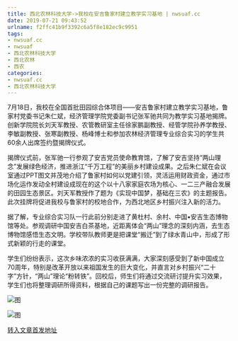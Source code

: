 ```yaml
---
title: 西北农林科技大学->我校在安吉鲁家村建立教学实习基地 | nwsuaf.cc
date: 2019-07-21 09:43:52
urlname: f2ffc41b9f3392c6a5f8e182ec9c9951
tags: 
- nwsuaf.cc
- nwsuaf
- 西北农林科技大学
- 西北农林
- 西农
categories:
- nwsuaf.cc
- 西北农林科技大学
---
```



7月18日，我校在全国首批田园综合体项目——安吉鲁家村建立教学实习基地，鲁家村党委书记朱仁斌，经济管理学院党委副书记张军驰共同为教学实习基地揭牌。创新学院院长刘天军教授、农管教研室主任徐家鹏副教授、经管学院孙养学教授、李敏副教授、张寒副教授、杨峰博士和参加农林经济管理专业综合实习的学生共60余人出席签约暨揭牌仪式。

揭牌仪式前，张军驰一行参观了安吉党员使命教育馆，了解了安吉坚持“两山理念”发展绿色经济，推进浙江“千万工程”的美丽乡村建设成果。之后朱仁斌在会议室通过PPT图文并茂地介绍了鲁家村如何以党建引领，灵活运用财政资金，通过市场化运作发动全村建设成现在的这个以十八家家庭农场为核心、一二三产融合发展的田园生态景区。刘天军教授作了题为《实现中国梦，基础在三农》的主题报告。此次挂牌将促进我校与鲁家村的校地合作，为西北地区乡村振兴注入新的活力。

据了解，专业综合实习队一行此前分别走进了黄杜村、余村、中国•安吉生态博物馆等处。参观调研中国安吉白茶基地，近距离体会“两山”理念的深刻内涵，去生态博物馆感悟生态文明。学校带队教师更是把课堂“搬迁”到了绿水青山中，形成了形式新颖的行走的课堂。

学生们纷纷表示，这次乡味浓浓的实习收获满满，大家深刻感受到了新中国成立70周年，特别是改革开放以来祖国发生的巨大变化，并直言对乡村振兴“二十字”方针，“两山”理论“粉转铁”。回校后，师生们将通过交流研讨提升实习效果，学生们也将整理调研所得资料，根据自己的课题写出一份完整的调研报告。



![图](https://news.nwsuaf.edu.cn/images/content/2019-07/20190721085140236593.jpg)

![图](https://news.nwsuaf.edu.cn/images/content/2019-07/20190721085117567408.jpg)

[转入文章首发地址](https://news.nwsuaf.edu.cn/xnxw/91094.htm)